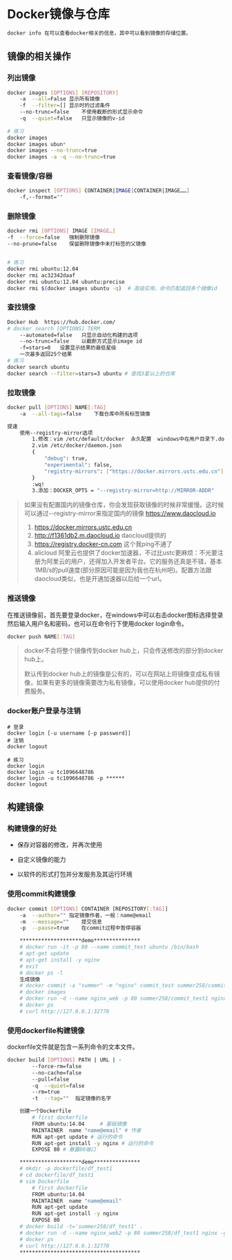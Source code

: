 # Docker镜像与仓库

```bash
docker info 在可以查看docker相关的信息，其中可以看到镜像的存储位置。
```

## 镜像的相关操作

### 列出镜像

```bash
docker images [OPTIONS] [REPOSITORY]
    -a  --all=False 显示所有镜像
    -f  --filter=[] 显示时的过滤条件
    --no-trunc=false    不使用截断的形式显示命令
    -q  --quiet=false   只显示镜像的v-id
    
# 练习
docker images
docker images ubun*
docker images --no-trunc=true
docker images -a -q --no-trunc=true
```

### 查看镜像/容器

```bash
docker inspect [OPTIONS] CONTAINER|IMAGE[CONTAINER|IMAGE……]
	-f,--format=""
```

### 删除镜像

```bash
docker rmi [OPTIONS] IMAGE [IMAGE…]
-f  --force=false   强制删除镜像
--no-prune=false    保留删除镜像中未打标签的父镜像


# 练习
docker rmi ubuntu:12.04
docker rmi ac32342daaf
docker rmi ubuntu:12.04 ubuntu:precise
docker rmi $(docker images ubuntu -q)  # 高级实用，命令匹配返回多个镜像id
```

### 查找镜像

```bash
Docker Hub  https://hub.docker.com/
# docker search [OPTIONS] TERM
    --automated=false   只显示自动化构建的选项
    --no-trunc=false    以截断方式显示image id
    -f=stars=0   设置显示结果的最低星级
    一次最多返回25个结果
# 练习
docker search ubuntu
docker search --filter=stars=3 ubuntu # 查找3星以上的仓库
```

### 拉取镜像

```bash
docker pull [OPTIONS] NAME[:TAG]
    -a  --all-tags=false    下载仓库中所有标签镜像

提速
    使用--registry-mirror选项
        1.修改：vim /etc/default/docker  永久配置  windows中在用户目录下.docker目录下去找，也可以直接用提供的软件去改
        2.vim /etc/docker/daemon.json
        {
            "debug": true,
            "experimental": false,
            "registry-mirrors": ["https://docker.mirrors.ustc.edu.cn"]
        }
        :wq!
        3.添加：DOCKER_OPTS = "--registry-mirror=http://MIRROR-ADDR"
```

> 如果没有配置国内的镜像仓库，你会发现获取镜像的时候非常缓慢。这时候可以通过--registry-mirror来指定国内的镜像  https://www.daocloud.io
>
> 1. https://docker.mirrors.ustc.edu.cn
> 2. http://f1361db2.m.daocloud.io   daocloud提供的
> 3. https://registry.docker-cn.com  这个我ping不通了
> 4. alicloud 阿里云也提供了docker加速器，不过比ustc更麻烦：不光要注册为阿里云的用户，还得加入开发者平台。它的服务还真是不错，基本1MB/s的pull速度(部分原因可能是因为我也在杭州吧)。配置方法跟daocloud类似，也是开通加速器以后给一个url。

### 推送镜像

在推送镜像前，首先要登录docker，在windows中可以右击docker图标选择登录然后输入用户名和密码，也可以在命令行下使用docker login命令。

```bash
docker push NAME[:TAG]
```

> docker不会将整个镜像传到docker hub上，只会传送修改的部分到docker hub上。
>
> 默认传到docker hub上的镜像是公有的，可以在网站上将镜像变成私有镜像，如果有更多的镜像需要改为私有镜像，可以使用docker hub提供的付费服务。

### docker账户登录与注销

```
# 登录
docker login [-u username [-p password]]
# 注销
docker logout

# 练习
docker login
docker login -u tc1096648786
docker login -u tc1096648786 -p ******
docker logout
```



## 构建镜像

### 构建镜像的好处

- 保存对容器的修改，并再次使用
- 自定义镜像的能力

- 以软件的形式打包并分发服务及其运行环境

### 使用commit构建镜像

```bash
docker commit [OPTIONS] CONTAINER [REPOSITORY[:TAG]]
    -a  --author="" 指定镜像作者，一般：name@email
    -m  --message=""    提交信息
    -p  --pause=true    在commit过程中暂停容器

    ********************demo***************
    # docker run -it -p 80 --name commit_test ubuntu /bin/bash
    # apt-get update
    # apt-get install -y nginx
    # exit
    # docker ps -l
    生成镜像
    # docker commit -a "summer" -m "nginx" commit_test summer258/commit_test1
    # docker images
    # docker run -d --name nginx_web -p 80 summer258/commit_test1 nginx -g "daemon off;"
    # docker ps
    # curl http://127.0.0.1:32770
```

### 使用dockerfile构建镜像

dockerfile文件就是包含一系列命令的文本文件。

```bash
docker build [OPTIONS] PATH | URL | -
        --force-rm=false
        --no-cache=false
        --pull=false
        -q  --quiet=false
        --rm=true
        -t  --tag=""  指定镜像的名字

    创建一个Dockerfile
        # first dockerfile
        FROM ubuntu:14.04     # 基础镜像
        MAINTAINER  name "name@email" # 作者
        RUN apt-get update # 运行的命令
        RUN apt-get install -y nginx # 运行的命令
        EXPOSE 80 # 暴露80端口

    ********************demo***************
    # mkdir -p dockerfile/df_test1
    # cd dockerfile/df_test1
    # vim Dockerfile
        # first dockerfile
        FROM ubuntu:14.04
        MAINTAINER  name "name@email"
        RUN apt-get update
        RUN apt-get install -y nginx
        EXPOSE 80
    # docker build -t='summer258/df_test1' .
    # docker run -d --name nginx_web2 -p 80 summer258/df_test1 nginx -g "daemon off;"
    # docker ps
    # curl http://127.0.0.1:32770
    ***************************************
```